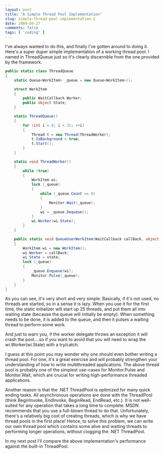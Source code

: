 ```yaml
---
layout: post
title: "A Simple Thread Pool Implementation"
slug: simple-thread-pool-implementation-1
date: 2009-04-27
comments: false
tags: [ 'coding' ]
---
```

I've always wanted to do this, and finally I've gotten around to doing it.  Here's a super duper simple implementation of a working thread pool.  I named in ThreadQueue just so it's clearly discernible from the one provided by the framework.
``` csharp
public static class ThreadQueue
{
    static Queue<WorkItem> _queue = new Queue<WorkItem>();

    struct WorkItem
    {
        public WaitCallback Worker;
        public object State;
    }

    static ThreadQueue()
    {
        for (int i = 0; i < 25; ++i)
        {
            Thread t = new Thread(ThreadWorker);
            t.IsBackground = true;
            t.Start();
        }
    }

    static void ThreadWorker()
    {
        while (true)
        {
            WorkItem wi;
            lock (_queue)
            {
                while (_queue.Count == 0)
                {
                    Monitor.Wait(_queue);
                }
                wi = _queue.Dequeue();
            }
            wi.Worker(wi.State);
        }
    }

    public static void QueueUserWorkItem(WaitCallback callBack, object state)
    {
        WorkItem wi = new WorkItem();
        wi.Worker = callBack;
        wi.State = state;
        lock (_queue)
        {
            _queue.Enqueue(wi);
            Monitor.Pulse(_queue);
        }
    }
}
```
As you can see, it's very short and very simple.  Basically, if it's not used, no threads are started, so in a sense it is lazy.  When you use it for the first time, the static initializer will start up 25 threads, and put them all into waiting state (because the queue will initially be empty).  When something needs to be done, it is added to the queue, and then it pulses a waiting thread to perform some work.

And just to warn you, if the worker delegate throws an exception it will crash the pool....so if you want to avoid that you will need to wrap the wi.Worker(wi.State) with a try/catch.

I guess at this point you may wonder why one should even bother writing a thread pool.  For one, it's a great exercise and will probably strengthen your understanding of how to write multithreaded applications.  The above thread pool is probably one of the simplest use-cases for Monitor.Pulse and Monitor.Wait, which are crucial for writing high-performance threaded applications.

Another reason is that the .NET ThreadPool is optimized for many quick ending tasks.  All asynchronous operations are done with the ThreadPool (think BeginInvoke, EndInvoke, BeginRead, EndRead, etc.).  It is not well-suited for any operation that takes a long time to complete.  MSDN recommends that you use a full-blown thread to do that.  Unfortunately, there's a relatively big cost of creating threads, which is why we have thread pools in the first place!  Hence, to solve this problem, we can write our own thread pool which contains some alive and waiting threads to performing longer operations, without clogging the .NET ThreadPool.

In my next post I'll compare the above implementation's performance against the built-in ThreadPool.
